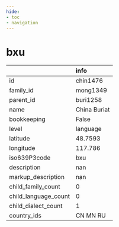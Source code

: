 ```yaml
---
hide:
- toc
- navigation
---
```

# bxu
|                      | info         |
|:---------------------|:-------------|
| id                   | chin1476     |
| family_id            | mong1349     |
| parent_id            | buri1258     |
| name                 | China Buriat |
| bookkeeping          | False        |
| level                | language     |
| latitude             | 48.7593      |
| longitude            | 117.786      |
| iso639P3code         | bxu          |
| description          | nan          |
| markup_description   | nan          |
| child_family_count   | 0            |
| child_language_count | 0            |
| child_dialect_count  | 1            |
| country_ids          | CN MN RU     |